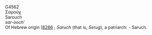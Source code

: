 <body>
  <p>G4562<br>  Σαρούχ  <br> Sarouch  <br><i>sar-ooch‘ </i><br>Of Hebrew origin [<a href="h8286.htm">8286</a> ; <i>Saruch</i> (that is, <i>Serug</i>), a patriarch: - Saruch.<br></p>
 </body>